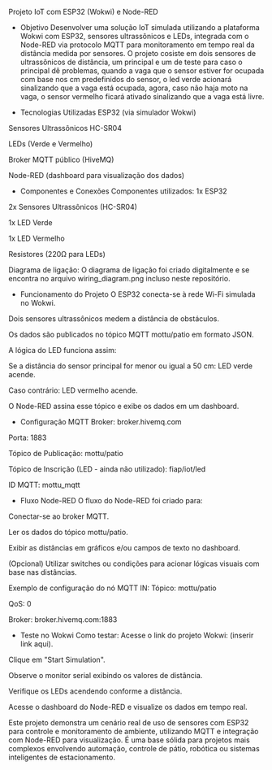 Projeto IoT com ESP32 (Wokwi) e Node-RED
- Objetivo
Desenvolver uma solução IoT simulada utilizando a plataforma Wokwi com ESP32, sensores ultrassônicos e LEDs, integrada com o Node-RED via protocolo MQTT para monitoramento em tempo real da distância medida por sensores. O projeto cosiste em dois sensores de ultrassônicos de distância, um principal e um de teste para caso o principal dê problemas, quando a vaga que o sensor estiver for ocupada com base nos cm predefinidos do sensor, o led verde acionará sinalizando que a vaga está ocupada, agora, caso não haja moto na vaga, o sensor vermelho ficará ativado sinalizando que a vaga está livre.

- Tecnologias Utilizadas
ESP32 (via simulador Wokwi)

Sensores Ultrassônicos HC-SR04

LEDs (Verde e Vermelho)

Broker MQTT público (HiveMQ)

Node-RED (dashboard para visualização dos dados)

- Componentes e Conexões
Componentes utilizados:
1x ESP32

2x Sensores Ultrassônicos (HC-SR04)

1x LED Verde

1x LED Vermelho

Resistores (220Ω para LEDs)

Diagrama de ligação:
O diagrama de ligação foi criado digitalmente e se encontra no arquivo wiring_diagram.png incluso neste repositório.

- Funcionamento do Projeto
O ESP32 conecta-se à rede Wi-Fi simulada no Wokwi.

Dois sensores ultrassônicos medem a distância de obstáculos.

Os dados são publicados no tópico MQTT mottu/patio em formato JSON.

A lógica do LED funciona assim:

Se a distância do sensor principal for menor ou igual a 50 cm: LED verde acende.

Caso contrário: LED vermelho acende.

O Node-RED assina esse tópico e exibe os dados em um dashboard.

- Configuração MQTT
Broker: broker.hivemq.com

Porta: 1883

Tópico de Publicação: mottu/patio

Tópico de Inscrição (LED - ainda não utilizado): fiap/iot/led

ID MQTT: mottu_mqtt

- Fluxo Node-RED
O fluxo do Node-RED foi criado para:

Conectar-se ao broker MQTT.

Ler os dados do tópico mottu/patio.

Exibir as distâncias em gráficos e/ou campos de texto no dashboard.

(Opcional) Utilizar switches ou condições para acionar lógicas visuais com base nas distâncias.

Exemplo de configuração do nó MQTT IN:
Tópico: mottu/patio

QoS: 0

Broker: broker.hivemq.com:1883

- Teste no Wokwi
Como testar:
Acesse o link do projeto Wokwi: (inserir link aqui).

Clique em "Start Simulation".

Observe o monitor serial exibindo os valores de distância.

Verifique os LEDs acendendo conforme a distância.

Acesse o dashboard do Node-RED e visualize os dados em tempo real.


Este projeto demonstra um cenário real de uso de sensores com ESP32 para controle e monitoramento de ambiente, utilizando MQTT e integração com Node-RED para visualização. É uma base sólida para projetos mais complexos envolvendo automação, controle de pátio, robótica ou sistemas inteligentes de estacionamento.
